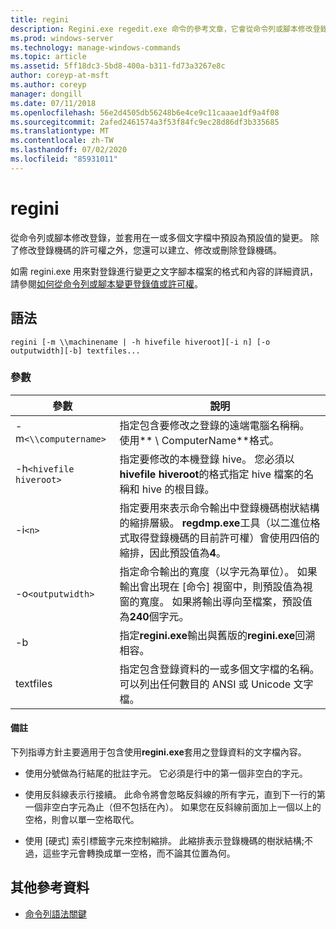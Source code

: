 ```yaml
---
title: regini
description: Regini.exe regedit.exe 命令的參考文章，它會從命令列或腳本修改登錄，並套用在一或多個文字檔中預設為預設值的變更。
ms.prod: windows-server
ms.technology: manage-windows-commands
ms.topic: article
ms.assetid: 5ff18dc3-5bd8-400a-b311-fd73a3267e8c
author: coreyp-at-msft
ms.author: coreyp
manager: dongill
ms.date: 07/11/2018
ms.openlocfilehash: 56e2d4505db56248b6e4ce9c11caaae1df9a4f08
ms.sourcegitcommit: 2afed2461574a3f53f84fc9ec28d86df3b335685
ms.translationtype: MT
ms.contentlocale: zh-TW
ms.lasthandoff: 07/02/2020
ms.locfileid: "85931011"
---
```

# <a name="regini"></a>regini

從命令列或腳本修改登錄，並套用在一或多個文字檔中預設為預設值的變更。 除了修改登錄機碼的許可權之外，您還可以建立、修改或刪除登錄機碼。

如需 regini.exe 用來對登錄進行變更之文字腳本檔案的格式和內容的詳細資訊，請參閱[如何從命令列或腳本變更登錄值或許可權](https://support.microsoft.com/help/264584/how-to-change-registry-values-or-permissions-from-a-command-line-or-a)。

## <a name="syntax"></a>語法

```
regini [-m \\machinename | -h hivefile hiveroot][-i n] [-o outputwidth][-b] textfiles...
```

### <a name="parameters"></a>參數

| 參數 | 說明 |
|--|--|
| -m`<\\computername>` | 指定包含要修改之登錄的遠端電腦名稱稱。 使用** \\ ComputerName**格式。 |
| -h`<hivefile hiveroot>` | 指定要修改的本機登錄 hive。 您必須以**hivefile hiveroot**的格式指定 hive 檔案的名稱和 hive 的根目錄。 |
| -i`<n>` | 指定要用來表示命令輸出中登錄機碼樹狀結構的縮排層級。 **regdmp.exe**工具（以二進位格式取得登錄機碼的目前許可權）會使用四倍的縮排，因此預設值為**4**。 |
| -o`<outputwidth>` | 指定命令輸出的寬度（以字元為單位）。 如果輸出會出現在 [命令] 視窗中，則預設值為視窗的寬度。 如果將輸出導向至檔案，預設值為**240**個字元。 |
| -b | 指定**regini.exe**輸出與舊版的**regini.exe**回溯相容。 |
| textfiles | 指定包含登錄資料的一或多個文字檔的名稱。 可以列出任何數目的 ANSI 或 Unicode 文字檔。 |

#### <a name="remarks"></a>備註

下列指導方針主要適用于包含使用**regini.exe**套用之登錄資料的文字檔內容。

- 使用分號做為行結尾的批註字元。 它必須是行中的第一個非空白的字元。

- 使用反斜線表示行接續。 此命令將會忽略反斜線的所有字元，直到下一行的第一個非空白字元為止（但不包括在內）。 如果您在反斜線前面加上一個以上的空格，則會以單一空格取代。

- 使用 [硬式] 索引標籤字元來控制縮排。 此縮排表示登錄機碼的樹狀結構;不過，這些字元會轉換成單一空格，而不論其位置為何。

## <a name="additional-references"></a>其他參考資料

- [命令列語法關鍵](command-line-syntax-key.md)
